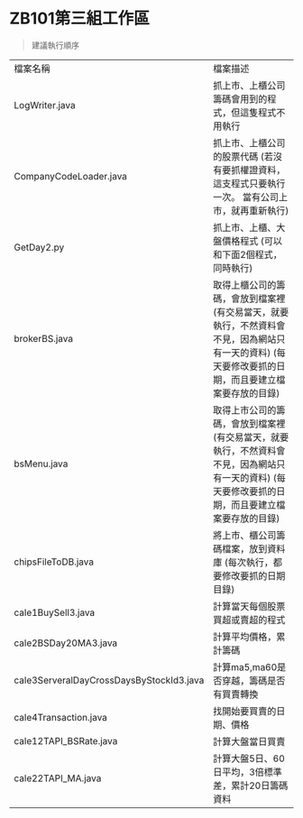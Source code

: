 # ZB101第三組工作區
>建議執行順序
<table>
	<tr>
		<td>
			檔案名稱
		</td>
		<td>
			檔案描述
		</td>
	</tr>
	<tr>
		<td>
			LogWriter.java
		</td>
		<td>
			抓上市、上櫃公司籌碼會用到的程式，但這隻程式不用執行
		</td>
	</tr>
		<tr>
		<td>
			CompanyCodeLoader.java
		</td>
		<td>
			抓上市、上櫃公司的股票代碼
			(若沒有要抓權證資料，這支程式只要執行一次。
			當有公司上市，就再重新執行)
		</td>
	</tr>
	<tr>
		<td>
			GetDay2.py
		</td>
		<td>
			抓上市、上櫃、大盤價格程式 (可以和下面2個程式，同時執行)
		</td>
	</tr>
	<tr>
		<td>
			brokerBS.java
		</td>
		<td>
			取得上櫃公司的籌碼，會放到檔案裡
			(有交易當天，就要執行，不然資料會不見，因為網站只有一天的資料)	
			(每天要修改要抓的日期，而且要建立檔案要存放的目錄)
		</td>
	</tr>
		<tr>
		<td>
			bsMenu.java
		</td>
		<td>
			取得上市公司的籌碼，會放到檔案裡
			(有交易當天，就要執行，不然資料會不見，因為網站只有一天的資料)	
			(每天要修改要抓的日期，而且要建立檔案要存放的目錄)
		</td>
	</tr>
	<tr>
		<td>
			chipsFileToDB.java
		</td>
		<td>
			將上市、櫃公司籌碼檔案，放到資料庫
			(每次執行，都要修改要抓的日期目錄)
		</td>
	</tr>
	<tr>
	<td>
			cale1BuySell3.java
		</td>
		<td>
			計算當天每個股票買超或賣超的程式
		</td>
	</tr>
	<tr>
		<td>
			cale2BSDay20MA3.java
		</td>
		<td>
			計算平均價格，累計籌碼
		</td>
	</tr>
	<tr>
		<td>
			cale3ServeralDayCrossDaysByStockId3.java
		</td>
		<td>
			計算ma5,ma60是否穿越，籌碼是否有買賣轉換
		</td>
	</tr>
	<tr>
		<td>
			cale4Transaction.java
		</td>
		<td>
			找開始要買賣的日期、價格
		</td>
	</tr>
	<tr>
		<td>
			cale12TAPI_BSRate.java
		</td>
		<td>
			計算大盤當日買賣
		</td>
	</tr>
	<tr>
		<td>
			cale22TAPI_MA.java
		</td>
		<td>
			計算大盤5日、60日平均，3倍標準差，累計20日籌碼資料
		</td>
	</tr>
</table>
